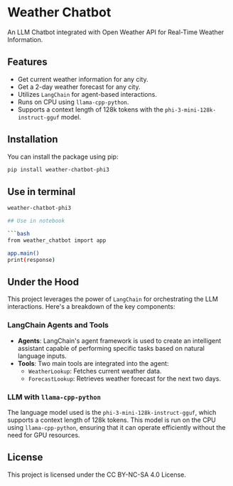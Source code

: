 # Weather Chatbot

An LLM Chatbot integrated with Open Weather API for Real-Time Weather Information.

## Features

- Get current weather information for any city.
- Get a 2-day weather forecast for any city.
- Utilizes `LangChain` for agent-based interactions.
- Runs on CPU using `llama-cpp-python`.
- Supports a context length of 128k tokens with the `phi-3-mini-128k-instruct-gguf` model.

## Installation

You can install the package using pip:

```bash
pip install weather-chatbot-phi3
```

## Use in terminal

```bash
weather-chatbot-phi3

## Use in notebook

```bash
from weather_chatbot import app

app.main()
print(response)
```

## Under the Hood

This project leverages the power of `LangChain` for orchestrating the LLM interactions. Here's a breakdown of the key components:

### LangChain Agents and Tools

- **Agents**: LangChain's agent framework is used to create an intelligent assistant capable of performing specific tasks based on natural language inputs.
- **Tools**: Two main tools are integrated into the agent:
  - `WeatherLookup`: Fetches current weather data.
  - `ForecastLookup`: Retrieves weather forecast for the next two days.

### LLM with `llama-cpp-python`

The language model used is the `phi-3-mini-128k-instruct-gguf`, which supports a context length of 128k tokens. This model is run on the CPU using `llama-cpp-python`, ensuring that it can operate efficiently without the need for GPU resources.

## License

This project is licensed under the CC BY-NC-SA 4.0 License.
